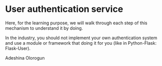 # User authentication service
Here, for the learning purpose, we will walk through each step of this mechanism to understand it by doing.



In the industry, you should not implement your own authentication system and use a module or framework that doing it for you (like in Python-Flask: Flask-User). 

Adeshina Olorogun
